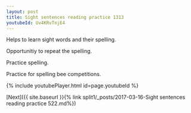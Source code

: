 ```yaml
---
layout: post
title: Sight sentences reading practice 1313
youtubeId: Uv4KRvTnjE4
---
```

 
 
Helps to learn sight words and their spelling.

Opportunitiy to repeat the spelling. 

Practice spelling. 
 
Practice for spelling bee competitions. 
 
{% include youtubePlayer.html id=page.youtubeId %}
 
 

[Next]({{ site.baseurl }}{% link  split1/_posts/2017-03-16-Sight sentences reading practice 522.md%})
 
